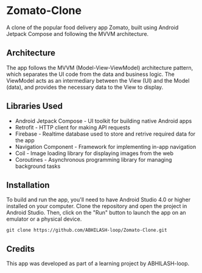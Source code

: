 # Zomato-Clone
A clone of the popular food delivery app Zomato, built using Android Jetpack Compose and following the MVVM architecture.

## Architecture
The app follows the MVVM (Model-View-ViewModel) architecture pattern, which separates the UI code from the data and business logic. The ViewModel acts as an intermediary between the View (UI) and the Model (data), and provides the necessary data to the View to display.

## Libraries Used
- Android Jetpack Compose - UI toolkit for building native Android apps
- Retrofit - HTTP client for making API requests
- Firebase - Realtime database used to store and retrive required data for the app
- Navigation Component - Framework for implementing in-app navigation
- Coil - Image loading library for displaying images from the web
- Coroutines - Asynchronous programming library for managing background tasks

## Installation
To build and run the app, you'll need to have Android Studio 4.0 or higher installed on your computer. 
Clone the repository and open the project in Android Studio. Then, click on the "Run" button to launch the app on an emulator or a physical device.

``` git clone https://github.com/ABHILASH-loop/Zomato-Clone.git ```

## Credits
This app was developed as part of a learning project by ABHILASH-loop.
